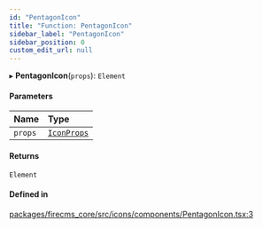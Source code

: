 ```yaml
---
id: "PentagonIcon"
title: "Function: PentagonIcon"
sidebar_label: "PentagonIcon"
sidebar_position: 0
custom_edit_url: null
---
```


▸ **PentagonIcon**(`props`): `Element`

#### Parameters

| Name | Type |
| :------ | :------ |
| `props` | [`IconProps`](../types/IconProps.md) |

#### Returns

`Element`

#### Defined in

[packages/firecms_core/src/icons/components/PentagonIcon.tsx:3](https://github.com/FireCMSco/firecms/blob/d45f3739/packages/firecms_core/src/icons/components/PentagonIcon.tsx#L3)
